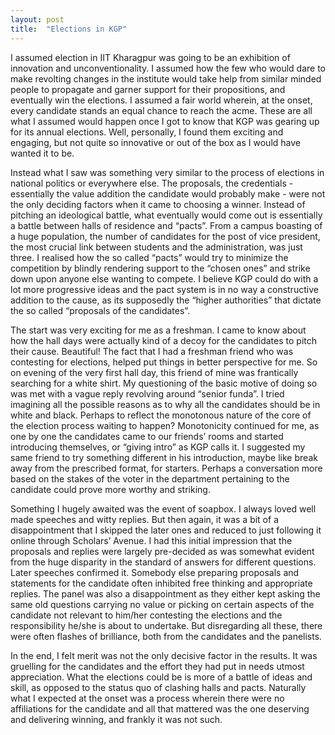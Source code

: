 ```yaml
---
layout: post
title:  "Elections in KGP"
---
```


I assumed election in IIT Kharagpur was going to be an exhibition of innovation and unconventionality. I assumed how the few who would dare to make revolting changes in the institute would take help from similar minded people to propagate and garner support for their propositions, and eventually win the elections. I assumed a fair world wherein, at the onset, every candidate stands an equal chance to reach the acme. These are all what I assumed would happen once I got to know that KGP was gearing up for its annual elections. Well, personally, I found them exciting and engaging, but not quite so innovative or out of the box as I would have wanted it to be.

Instead what I saw was something very similar to the process of elections in national politics or everywhere else. The proposals, the credentials - essentially the value addition the candidate would probably make - were not the only deciding factors when it came to choosing a winner. Instead of pitching an ideological battle, what eventually would come out is essentially a battle between halls of residence and “pacts”. From a campus boasting of a huge population, the number of candidates for the post of vice president, the most crucial link between students and the administration, was just three. I realised how the so called “pacts” would try to minimize the competition by blindly rendering support to the “chosen ones” and strike down upon anyone else wanting to compete. I believe KGP could do with a lot more progressive ideas and the pact system is in no way a constructive addition to the cause, as its supposedly the “higher authorities” that dictate the so called “proposals of the candidates”.

The start was very exciting for me as a freshman. I came to know about how the hall days were actually kind of a decoy for the candidates to pitch their cause. Beautiful! The fact that I had a freshman friend who was contesting for elections, helped put things in better perspective for me. So on evening of the very first hall day, this friend of mine was frantically searching for a white shirt. My questioning of the basic motive of doing so was met with a vague reply revolving around “senior funda”. I tried imagining all the possible reasons as to why all the candidates should be in white and black. Perhaps to reflect the monotonous nature of the core of the election process waiting to happen? Monotonicity continued for me, as one by one the candidates came to our friends’ rooms and started introducing themselves, or “giving intro” as KGP calls it. I suggested my same friend to try something different in his introduction, maybe like break away from the prescribed format, for starters. Perhaps a conversation more based on the stakes of the voter in the department pertaining to the candidate could prove more worthy and striking.

Something I hugely awaited was the event of soapbox. I always loved well made speeches and witty replies. But then again, it was a bit of a disappointment that I skipped the later ones and reduced to just following it online through Scholars’ Avenue. I had this initial impression that the proposals and replies were largely pre-decided as was somewhat evident from the huge disparity in the standard of answers for different questions. Later speeches confirmed it. Somebody else preparing proposals and statements for the candidate often inhibited free thinking and appropriate replies. The panel was also a disappointment as they either kept asking the same old questions carrying no value or picking on certain aspects of the candidate not relevant to him/her contesting the elections and the responsibility he/she is about to undertake. But disregarding all these, there were often flashes of brilliance, both from the candidates and the panelists.

In the end, I felt merit was not the only decisive factor in the results. It was gruelling for the candidates and the effort they had put in needs utmost appreciation. What the elections could be is more of a battle of ideas and skill, as opposed to the status quo of clashing halls and pacts. Naturally what I expected at the onset was a process wherein there were no affiliations for the candidate and all that mattered was the one deserving and delivering winning, and frankly it was not such.
